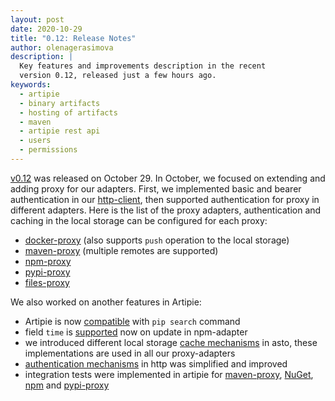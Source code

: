 ```yaml
---
layout: post
date: 2020-10-29
title: "0.12: Release Notes"
author: olenagerasimova
description: |
  Key features and improvements description in the recent
  version 0.12, released just a few hours ago.
keywords:
  - artipie
  - binary artifacts
  - hosting of artifacts
  - maven
  - artipie rest api
  - users
  - permissions
---
```


[v0.12](https://github.com/artipie/artipie/releases/tag/0.12) was released on October 29. 
In October, we focused on extending and adding proxy for our adapters. 
First, we implemented basic and bearer authentication in our [http-client](https://github.com/artipie/http-client), 
then supported authentication for proxy in different adapters. Here is the list of the proxy adapters, 
authentication and caching in the local storage can be configured for each proxy:

- [docker-proxy](https://github.com/artipie/artipie/tree/master/examples/docker#docker-proxy-repo) 
(also supports `push` operation to the local storage)
- [maven-proxy](https://github.com/artipie/artipie/tree/master/examples/maven) (multiple remotes are supported)
- [npm-proxy](https://github.com/artipie/artipie/tree/master/examples/npm#npm-proxy-repo)
- [pypi-proxy](https://github.com/artipie/artipie/tree/master/examples/pypi#python-proxy)
- [files-proxy](https://github.com/artipie/artipie/tree/master/examples/binary#proxy-binary-repo)

We also worked on another features in Artipie:
- Artipie is now [compatible](https://github.com/artipie/pypi-adapter/issues/135) with `pip search` command
- field `time` is [supported](https://github.com/artipie/npm-adapter/issues/119) now on update in npm-adapter 
- we introduced different local storage [cache mechanisms](https://github.com/artipie/asto/issues/284) in asto, these implementations 
are used in all our proxy-adapters
- [authentication mechanisms](https://github.com/artipie/http/issues/247) in http was simplified and improved 
- integration tests were implemented in artipie for [maven-proxy](https://github.com/artipie/artipie/issues/628), [NuGet](https://github.com/artipie/artipie/issues/602), 
[npm](https://github.com/artipie/artipie/issues/604) and [pypi-proxy](https://github.com/artipie/artipie/issues/715)
